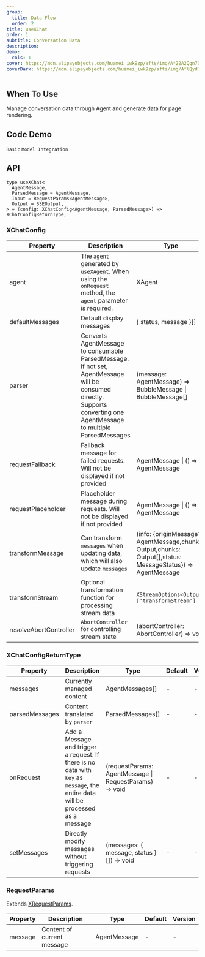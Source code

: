 ```yaml
---
group:
  title: Data Flow
  order: 2
title: useXChat
order: 1
subtitle: Conversation Data
description:
demo:
  cols: 1
cover: https://mdn.alipayobjects.com/huamei_iwk9zp/afts/img/A*22A2Qqn7OrEAAAAAAAAAAAAADgCCAQ/original
coverDark: https://mdn.alipayobjects.com/huamei_iwk9zp/afts/img/A*lQydTrtLz9YAAAAAAAAAAAAADgCCAQ/original
---
```


## When To Use

Manage conversation data through Agent and generate data for page rendering.

## Code Demo

<!-- prettier-ignore -->
<code src="./demos/x-chat/basic.tsx">Basic</code>
<code src="./demos/x-chat/model.tsx">Model Integration</code>

## API

```tsx | pure
type useXChat<
  AgentMessage,
  ParsedMessage = AgentMessage,
  Input = RequestParams<AgentMessage>,
  Output = SSEOutput,
> = (config: XChatConfig<AgentMessage, ParsedMessage>) => XChatConfigReturnType;
```

### XChatConfig

<!-- prettier-ignore -->
| Property | Description | Type | Default | Version |
| --- | --- | --- | --- | --- |
| agent | The `agent` generated by `useXAgent`. When using the `onRequest` method, the `agent` parameter is required. | XAgent | - | - |
| defaultMessages | Default display messages | { status, message }[] | - | - |
| parser | Converts AgentMessage to consumable ParsedMessage. If not set, AgentMessage will be consumed directly. Supports converting one AgentMessage to multiple ParsedMessages | (message: AgentMessage) => BubbleMessage \| BubbleMessage[] | - | - |
| requestFallback | Fallback message for failed requests. Will not be displayed if not provided | AgentMessage \| () => AgentMessage | - | - |
| requestPlaceholder | Placeholder message during requests. Will not be displayed if not provided | AgentMessage \| () => AgentMessage | - | - |
| transformMessage | Can transform `messages` when updating data, which will also update `messages` | (info: {originMessage?: AgentMessage,chunk: Output,chunks: Output[],status: MessageStatus}) => AgentMessage| - | - |
| transformStream | Optional transformation function for processing stream data | `XStreamOptions<Output>['transformStream']` | - | - |
| resolveAbortController | `AbortController` for controlling stream state | (abortController: AbortController) => void| - | - |

### XChatConfigReturnType

| Property | Description | Type | Default | Version |
| --- | --- | --- | --- | --- |
| messages | Currently managed content | AgentMessages[] | - | - |
| parsedMessages | Content translated by `parser` | ParsedMessages[] | - | - |
| onRequest | Add a Message and trigger a request. If there is no data with `key` as `message`, the entire data will be processed as a message | (requestParams: AgentMessage \| RequestParams) => void | - | - |
| setMessages | Directly modify messages without triggering requests | (messages: { message, status }[]) => void | - | - |

### RequestParams

Extends [XRequestParams](https://x.ant.design/components/x-request#xrequestparams).

| Property | Description                | Type         | Default | Version |
| -------- | -------------------------- | ------------ | ------- | ------- |
| message  | Content of current message | AgentMessage | -       | -       |
